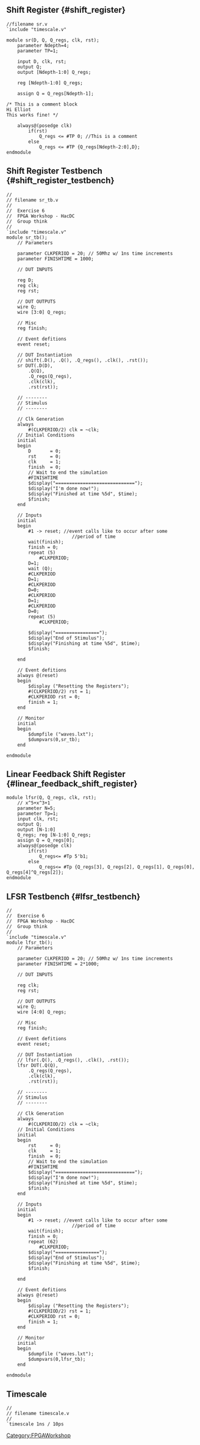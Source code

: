 ## Shift Register {#shift_register}

    //filename sr.v
    `include "timescale.v"

    module sr(D, Q, Q_regs, clk, rst);
        parameter Ndepth=4;
        parameter TP=1;

        input D, clk, rst;
        output Q;
        output [Ndepth-1:0] Q_regs;

        reg [Ndepth-1:0] Q_regs;

        assign Q = Q_regs[Ndepth-1];

    /* This is a comment block
    Hi Elliot
    This works fine! */

        always@(posedge clk)
            if(rst)
                Q_regs <= #TP 0; //This is a comment
            else
                Q_regs <= #TP {Q_regs[Ndepth-2:0],D};
    endmodule

## Shift Register Testbench {#shift_register_testbench}

     
    //
    // filename sr_tb.v
    //
    //  Exercise 6
    //  FPGA Workshop - HacDC
    //  Group think
    //
    `include "timescale.v"
    module sr_tb();
        // Parameters

        parameter CLKPERIOD = 20; // 50Mhz w/ 1ns time increments
        parameter FINISHTIME = 1000;

        // DUT INPUTS
        
        reg D;
        reg clk;
        reg rst;
        
        // DUT OUTPUTS
        wire Q;
        wire [3:0] Q_regs;
        
        // Misc
        reg finish;
        
        // Event defitions
        event reset;
        
        // DUT Instantiation
        // shift(.D(), .Q(), .Q_regs(), .clk(), .rst());
        sr DUT(.D(D), 
            .Q(Q), 
            .Q_regs(Q_regs), 
            .clk(clk), 
            .rst(rst));
        
        // --------
        // Stimulus
        // --------
            
        // Clk Generation
        always 
            #(CLKPERIOD/2) clk = ~clk;
        // Initial Conditions
        initial
        begin
            D       = 0;
            rst     = 0;
            clk     = 1;
            finish  = 0;
            // Wait to end the simulation
            #FINISHTIME
            $display("=============================");
            $display("I'm done now!");
            $display("Finished at time %5d", $time);
            $finish;
        end

        // Inputs
        initial
        begin
            #1 -> reset; //event calls like to occur after some
                            //period of time
            wait(finish);
            finish = 0;
            repeat (5) 
                #CLKPERIOD;
            D=1;
            wait (Q);
            #CLKPERIOD
            D=1;
            #CLKPERIOD
            D=0;
            #CLKPERIOD
            D=1;
            #CLKPERIOD
            D=0;
            repeat (5) 
                #CLKPERIOD;
            
            $display("================");
            $display("End of Stimulus");
            $display("Finishing at time %5d", $time);
            $finish;
            
        end
        
        // Event defitions
        always @(reset)
        begin
            $display ("Resetting the Registers");
            #(CLKPERIOD/2) rst = 1;
            #CLKPERIOD rst = 0;
            finish = 1;
        end
            
        // Monitor
        initial
        begin
            $dumpfile ("waves.lxt");
            $dumpvars(0,sr_tb);
        end
        
    endmodule

## Linear Feedback Shift Register {#linear_feedback_shift_register}

    module lfsr(Q, Q_regs, clk, rst);
        // x^5+x^3+1
        parameter N=5;
        parameter Tp=1;
        input clk, rst;
        output Q;
        output [N-1:0]
        Q_regs; reg [N-1:0] Q_regs;
        assign Q = Q_regs[0];
        always@(posedge clk)
            if(rst)
                Q_regs<= #Tp 5'b1;
            else
                Q_regs<= #Tp {Q_regs[3], Q_regs[2], Q_regs[1], Q_regs[0], Q_regs[4]^Q_regs[2]};
    endmodule

## LFSR Testbench {#lfsr_testbench}

    //
    //  Exercise 6
    //  FPGA Workshop - HacDC
    //  Group think
    //
    `include "timescale.v"
    module lfsr_tb();
        // Parameters

        parameter CLKPERIOD = 20; // 50Mhz w/ 1ns time increments
        parameter FINISHTIME = 2*1000;

        // DUT INPUTS
        
        reg clk;
        reg rst;
        
        // DUT OUTPUTS
        wire Q;
        wire [4:0] Q_regs;
        
        // Misc
        reg finish;
        
        // Event defitions
        event reset;
        
        // DUT Instantiation
        // lfsr(.Q(), .Q_regs(), .clk(), .rst());
        lfsr DUT(.Q(Q), 
            .Q_regs(Q_regs), 
            .clk(clk), 
            .rst(rst));
        
        // --------
        // Stimulus
        // --------
            
        // Clk Generation
        always 
            #(CLKPERIOD/2) clk = ~clk;
        // Initial Conditions
        initial
        begin
            rst     = 0;
            clk     = 1;
            finish  = 0;
            // Wait to end the simulation
            #FINISHTIME
            $display("=============================");
            $display("I'm done now!");
            $display("Finished at time %5d", $time);
            $finish;
        end

        // Inputs
        initial
        begin
            #1 -> reset; //event calls like to occur after some
                            //period of time
            wait(finish);
            finish = 0;
            repeat (62) 
                #CLKPERIOD;
            $display("================");
            $display("End of Stimulus");
            $display("Finishing at time %5d", $time);
            $finish;
            
        end
        
        // Event defitions
        always @(reset)
        begin
            $display ("Resetting the Registers");
            #(CLKPERIOD/2) rst = 1;
            #CLKPERIOD rst = 0;
            finish = 1;
        end
            
        // Monitor
        initial
        begin
            $dumpfile ("waves.lxt");
            $dumpvars(0,lfsr_tb);
        end
        
    endmodule

## Timescale

    //
    // filename timescale.v
    //
    `timescale 1ns / 10ps

[Category:FPGAWorkshop](Category:FPGAWorkshop)
